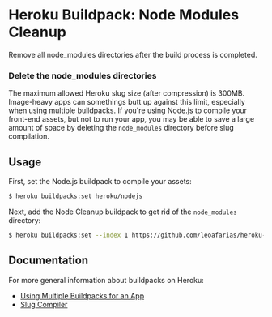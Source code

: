 # Heroku Buildpack: Node Modules Cleanup

Remove all node_modules directories after the build process is completed.

### Delete the node_modules directories

The maximum allowed Heroku slug size (after compression) is 300MB. Image-heavy apps can somethings butt up against this limit, especially when using multiple buildpacks. If you're using Node.js to compile your front-end assets, but not to run your app, you may be able to save a large amount of space by deleting the `node_modules` directory before slug compilation.

## Usage

First, set the Node.js buildpack to compile your assets:

```bash
$ heroku buildpacks:set heroku/nodejs
```

Next, add the Node Cleanup buildpack to get rid of the `node_modules` directory:

```bash
$ heroku buildpacks:set --index 1 https://github.com/leoafarias/heroku-buildpack-node-modules-cleanup
```

## Documentation

For more general information about buildpacks on Heroku:

- [Using Multiple Buildpacks for an App](https://devcenter.heroku.com/articles/using-multiple-buildpacks-for-an-app)
- [Slug Compiler](https://devcenter.heroku.com/articles/slug-compiler)
